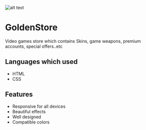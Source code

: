 ![alt text](https://i.imgur.com/74a559Z.png)
# GoldenStore
Video games store which contains Skins, game weapons, premium accounts, special offers..etc

## Languages which used
* HTML
* CSS

## Features
* Responsive for all devices
* Beautiful effects
* Well designed
* Compatible colors

